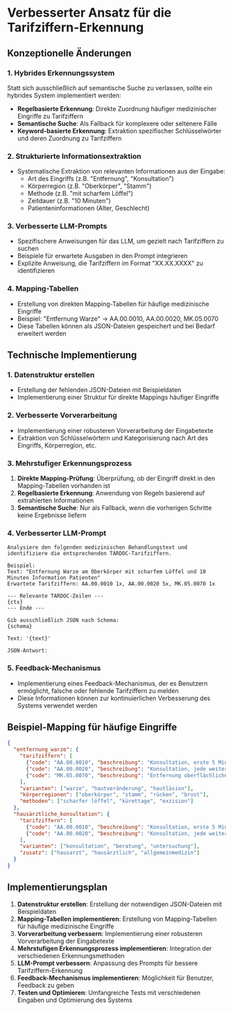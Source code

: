 # Verbesserter Ansatz für die Tarifziffern-Erkennung

## Konzeptionelle Änderungen

### 1. Hybrides Erkennungssystem
Statt sich ausschließlich auf semantische Suche zu verlassen, sollte ein hybrides System implementiert werden:
- **Regelbasierte Erkennung**: Direkte Zuordnung häufiger medizinischer Eingriffe zu Tarifziffern
- **Semantische Suche**: Als Fallback für komplexere oder seltenere Fälle
- **Keyword-basierte Erkennung**: Extraktion spezifischer Schlüsselwörter und deren Zuordnung zu Tarifziffern

### 2. Strukturierte Informationsextraktion
- Systematische Extraktion von relevanten Informationen aus der Eingabe:
  - Art des Eingriffs (z.B. "Entfernung", "Konsultation")
  - Körperregion (z.B. "Oberkörper", "Stamm")
  - Methode (z.B. "mit scharfem Löffel")
  - Zeitdauer (z.B. "10 Minuten")
  - Patienteninformationen (Alter, Geschlecht)

### 3. Verbesserte LLM-Prompts
- Spezifischere Anweisungen für das LLM, um gezielt nach Tarifziffern zu suchen
- Beispiele für erwartete Ausgaben in den Prompt integrieren
- Explizite Anweisung, die Tarifziffern im Format "XX.XX.XXXX" zu identifizieren

### 4. Mapping-Tabellen
- Erstellung von direkten Mapping-Tabellen für häufige medizinische Eingriffe
- Beispiel: "Entfernung Warze" → AA.00.0010, AA.00.0020, MK.05.0070
- Diese Tabellen können als JSON-Dateien gespeichert und bei Bedarf erweitert werden

## Technische Implementierung

### 1. Datenstruktur erstellen
- Erstellung der fehlenden JSON-Dateien mit Beispieldaten
- Implementierung einer Struktur für direkte Mappings häufiger Eingriffe

### 2. Verbesserte Vorverarbeitung
- Implementierung einer robusteren Vorverarbeitung der Eingabetexte
- Extraktion von Schlüsselwörtern und Kategorisierung nach Art des Eingriffs, Körperregion, etc.

### 3. Mehrstufiger Erkennungsprozess
1. **Direkte Mapping-Prüfung**: Überprüfung, ob der Eingriff direkt in den Mapping-Tabellen vorhanden ist
2. **Regelbasierte Erkennung**: Anwendung von Regeln basierend auf extrahierten Informationen
3. **Semantische Suche**: Nur als Fallback, wenn die vorherigen Schritte keine Ergebnisse liefern

### 4. Verbesserter LLM-Prompt
```
Analysiere den folgenden medizinischen Behandlungstext und identifiziere die entsprechenden TARDOC-Tarifziffern.

Beispiel:
Text: "Entfernung Warze am Oberkörper mit scharfem Löffel und 10 Minuten Information Patienten"
Erwartete Tarifziffern: AA.00.0010 1x, AA.00.0020 5x, MK.05.0070 1x

--- Relevante TARDOC-Zeilen ---
{ctx}
--- Ende ---

Gib ausschließlich JSON nach Schema:
{schema}

Text: '{text}'

JSON-Antwort:
```

### 5. Feedback-Mechanismus
- Implementierung eines Feedback-Mechanismus, der es Benutzern ermöglicht, falsche oder fehlende Tarifziffern zu melden
- Diese Informationen können zur kontinuierlichen Verbesserung des Systems verwendet werden

## Beispiel-Mapping für häufige Eingriffe

```json
{
  "entfernung_warze": {
    "tarifziffern": [
      {"code": "AA.00.0010", "beschreibung": "Konsultation, erste 5 Min.", "menge": 1},
      {"code": "AA.00.0020", "beschreibung": "Konsultation, jede weiteren 5 Min.", "menge": 5},
      {"code": "MK.05.0070", "beschreibung": "Entfernung oberflächlicher Hautveränderung", "menge": 1}
    ],
    "varianten": ["warze", "hautveränderung", "hautläsion"],
    "körperregionen": ["oberkörper", "stamm", "rücken", "brust"],
    "methoden": ["scharfer löffel", "kürettage", "exzision"]
  },
  "hausärztliche_konsultation": {
    "tarifziffern": [
      {"code": "AA.00.0010", "beschreibung": "Konsultation, erste 5 Min.", "menge": 1},
      {"code": "AA.00.0020", "beschreibung": "Konsultation, jede weiteren 5 Min.", "menge": "DAUER_IN_MIN / 5"}
    ],
    "varianten": ["konsultation", "beratung", "untersuchung"],
    "zusatz": ["hausarzt", "hausärztlich", "allgemeinmedizin"]
  }
}
```

## Implementierungsplan

1. **Datenstruktur erstellen**: Erstellung der notwendigen JSON-Dateien mit Beispieldaten
2. **Mapping-Tabellen implementieren**: Erstellung von Mapping-Tabellen für häufige medizinische Eingriffe
3. **Vorverarbeitung verbessern**: Implementierung einer robusteren Vorverarbeitung der Eingabetexte
4. **Mehrstufigen Erkennungsprozess implementieren**: Integration der verschiedenen Erkennungsmethoden
5. **LLM-Prompt verbessern**: Anpassung des Prompts für bessere Tarifziffern-Erkennung
6. **Feedback-Mechanismus implementieren**: Möglichkeit für Benutzer, Feedback zu geben
7. **Testen und Optimieren**: Umfangreiche Tests mit verschiedenen Eingaben und Optimierung des Systems
